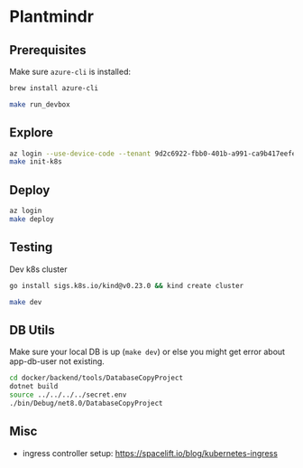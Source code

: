 # Plantmindr

## Prerequisites

Make sure `azure-cli` is installed:

``` bash
brew install azure-cli
```

``` bash
make run_devbox
```

## Explore

```bash
az login --use-device-code --tenant 9d2c6922-fbb0-401b-a991-ca9b417eefec
make init-k8s
```

## Deploy

```bash
az login
make deploy
```

## Testing

Dev k8s cluster

``` bash
go install sigs.k8s.io/kind@v0.23.0 && kind create cluster
```

``` bash
make dev
```

## DB Utils

Make sure your local DB is up (`make dev`) or else you might get error about app-db-user not existing.

``` bash
cd docker/backend/tools/DatabaseCopyProject
dotnet build
source ../../../../secret.env
./bin/Debug/net8.0/DatabaseCopyProject
```

## Misc

* ingress controller setup: <https://spacelift.io/blog/kubernetes-ingress>
